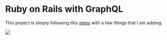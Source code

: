# Ruby on Rails with GraphQL

This project is simply following this [steps](https://www.apollographql.com/blog/community/backend/using-graphql-with-ruby-on-rails/) with a few things that I am adding.

![](https://www.apollographql.com/blog/static/using-graphql-with-ruby-on-rails-ac0f888e3ad0a9eb7b4a8063d32fc9e5.png)
